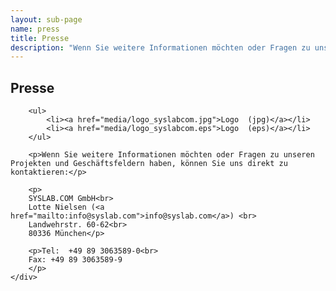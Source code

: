 ```yaml
---
layout: sub-page
name: press
title: Presse
description: "Wenn Sie weitere Informationen möchten oder Fragen zu unseren Projekten und Geschäftsfeldern haben, können Sie uns direkt zu kontaktieren"
---
```


<section id="press">
    <div class="container">
        <h1>Presse</h1>
        
        <ul>
            <li><a href="media/logo_syslabcom.jpg">Logo  (jpg)</a></li>
            <li><a href="media/logo_syslabcom.eps">Logo  (eps)</a></li>
        </ul>
        
        <p>Wenn Sie weitere Informationen möchten oder Fragen zu unseren Projekten und Geschäftsfeldern haben, können Sie uns direkt zu kontaktieren:</p>

        <p>
        SYSLAB.COM GmbH<br>
        Lotte Nielsen (<a href="mailto:info@syslab.com">info@syslab.com</a>) <br>
        Landwehrstr. 60-62<br>
        80336 München</p>

        <p>Tel:  +49 89 3063589-0<br>
        Fax: +49 89 3063589-9
        </p>
    </div>
</section>

